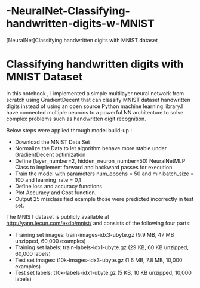 # -NeuralNet-Classifying-handwritten-digits-w-MNIST
[NeuralNet]Classifying handwritten digits with MNIST dataset

# Classifying handwritten digits with MNIST Dataset

In this notebook , I implemented a simple multilayer neural network from scratch using GradientDecent that can classify MNIST dataset handwritten digits instead of using an open source Python machine learning library.I have connected multiple neurons to a powerful NN architecture to solve complex problems such as handwritten digit recognition.

Below steps were applied through model build-up :

- Download the MNIST Data Set
- Normalize the Data to let algorithm behave more stable under GradientDecent optimization
- Define (layer_number=2, hidden_neuron_number=50) NeuralNetMLP Class to implement forward and backward passes for execution.
- Train the model with parameters num_epochs = 50 and minibatch_size = 100 and learning_rate = 0,1
- Define loss and accuracy functions
- Plot Accuracy and Cost function.
- Output 25 misclassified example those were predicted incorrectly in test set.

The MNIST dataset is publicly available at http://yann.lecun.com/exdb/mnist/ and consists of the following four parts:

- Training set images: train-images-idx3-ubyte.gz (9.9 MB, 47 MB unzipped, 60,000 examples)
- Training set labels: train-labels-idx1-ubyte.gz (29 KB, 60 KB unzipped, 60,000 labels)
- Test set images: t10k-images-idx3-ubyte.gz (1.6 MB, 7.8 MB, 10,000 examples)
- Test set labels: t10k-labels-idx1-ubyte.gz (5 KB, 10 KB unzipped, 10,000 labels)
